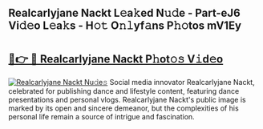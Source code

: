 ## Realcarlyjane Nackt L𝚎a𝚔ed N𝚞𝚍e - Part-eJ6 Vi𝚍𝚎o L𝚎a𝚔s - H𝚘𝚝 O𝚗𝚕yf𝚊ns P𝚑𝚘tos mV1Ey

# <h2><a href="http://kfe4fqh.oniu.top/?m=Realcarlyjane+Nackt">🔗👉 🔴 Realcarlyjane Nackt P𝚑ot𝚘𝚜 V𝚒d𝚎o</a></h2>

[![Realcarlyjane Nackt Nu𝚍e𝚜](https://i.imgur.com/0qMVB7G.gif)](http://kfe4fqh.oniu.top/?m=Realcarlyjane+Nackt)
Social media innovator Realcarlyjane Nackt, celebrated for publishing dance and lifestyle content, featuring dance presentations and personal vlogs. Realcarlyjane Nackt's public image is marked by its open and sincere demeanor, but the complexities of his personal life remain a source of intrigue and fascination.  
